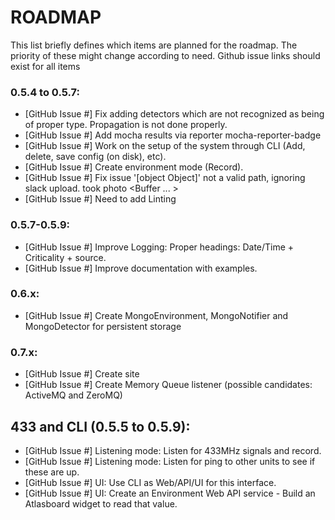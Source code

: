 # ROADMAP  
This list briefly defines which items are planned for the roadmap. The priority of these might change according to need. Github issue links should exist for all items

### 0.5.4 to 0.5.7:  
* [GitHub Issue #] Fix adding detectors which are not recognized as being of proper type. Propagation is not done properly.  
* [GitHub Issue #] Add mocha results via reporter mocha-reporter-badge
* [GitHub Issue #] Work on the setup of the system through CLI (Add, delete, save config (on disk), etc).  
* [GitHub Issue #] Create environment mode (Record).   
* [GitHub Issue #] Fix issue '[object Object]' not a valid path, ignoring slack upload. took photo <Buffer ... >
* [GitHub Issue #] Need to add Linting
### 0.5.7-0.5.9:  
* [GitHub Issue #] Improve Logging: Proper headings: Date/Time + Criticality + source.  
* [GitHub Issue #] Improve documentation with examples.  
### 0.6.x:  
* [GitHub Issue #] Create MongoEnvironment, MongoNotifier and MongoDetector for persistent storage  
### 0.7.x:  
* [GitHub Issue #] Create site  
* [GitHub Issue #] Create Memory Queue listener (possible candidates: ActiveMQ and ZeroMQ)  

## 433 and CLI (0.5.5 to 0.5.9):
* [GitHub Issue #] Listening mode: Listen for 433MHz signals and record.  
* [GitHub Issue #] Listening mode: Listen for ping to other units to see if these are up.  
* [GitHub Issue #] UI: Use CLI as Web/API/UI for this interface.  
* [GitHub Issue #] UI: Create an Environment Web API service - Build an Atlasboard widget to read that value.  

